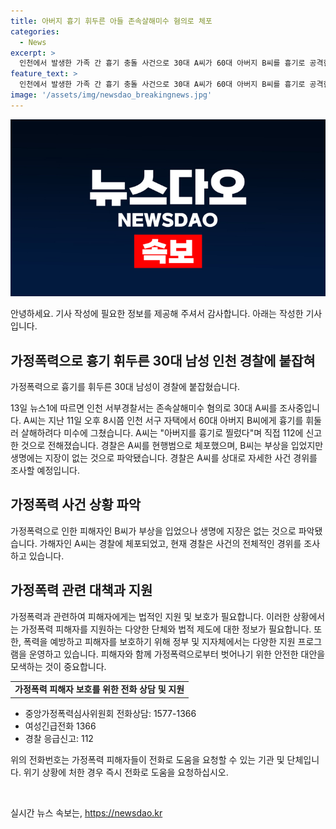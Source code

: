 ```yaml
---
title: 아버지 흉기 휘두른 아들 존속살해미수 혐의로 체포
categories:
  - News
excerpt: >
  인천에서 발생한 가족 간 흉기 충돌 사건으로 30대 A씨가 60대 아버지 B씨를 흉기로 공격한 혐의를 받고 경찰에 체포되었다. A씨가 직접 112에 신고한 후 현행범으로 체포됐으며, 피해자 B씨는 부상은 입었지만 생명에는 지장이 없는 것으로 알려졌다. 경찰은 A씨를 조사하고 사건 경위를 파악할 예정이다.
feature_text: >
  인천에서 발생한 가족 간 흉기 충돌 사건으로 30대 A씨가 60대 아버지 B씨를 흉기로 공격한 혐의를 받고 경찰에 체포되었다. A씨가 직접 112에 신고한 후 현행범으로 체포됐으며, 피해자 B씨는 부상은 입었지만 생명에는 지장이 없는 것으로 알려졌다. 경찰은 A씨를 조사하고 사건 경위를 파악할 예정이다.
image: '/assets/img/newsdao_breakingnews.jpg'
---
```


<p><img src="/assets/img/newsdao_breakingnews.jpg" alt="firstkoreanews 속보" /></p>

<p>안녕하세요. 기사 작성에 필요한 정보를 제공해 주셔서 감사합니다. 아래는 작성한 기사입니다.</p>

<h2 data-ke-size="size26">가정폭력으로 흉기 휘두른 30대 남성 인천 경찰에 붙잡혀</h2>

<p>가정폭력으로 흉기를 휘두른 30대 남성이 경찰에 붙잡혔습니다.</p>

<p data-ke-size="size16">13일 뉴스1에 따르면 인천 서부경찰서는 존속살해미수 혐의로 30대 A씨를 조사중입니다. A씨는 지난 11일 오후 8시쯤 인천 서구 자택에서 60대 아버지 B씨에게 흉기를 휘둘러 살해하려다 미수에 그쳤습니다. A씨는 "아버지를 흉기로 찔렀다"며 직접 112에 신고한 것으로 전해졌습니다. 경찰은 A씨를 현행범으로 체포했으며, B씨는 부상을 입었지만 생명에는 지장이 없는 것으로 파악됐습니다. 경찰은 A씨를 상대로 자세한 사건 경위를 조사할 예정입니다.</p>

<h2 data-ke-size="size26">가정폭력 사건 상황 파악</h2>

<p data-ke-size="size16">가정폭력으로 인한 피해자인 B씨가 부상을 입었으나 생명에 지장은 없는 것으로 파악됐습니다. 가해자인 A씨는 경찰에 체포되었고, 현재 경찰은 사건의 전체적인 경위를 조사하고 있습니다.</p>

<h2 data-ke-size="size26">가정폭력 관련 대책과 지원</h2>

<p data-ke-size="size16">가정폭력과 관련하여 피해자에게는 법적인 지원 및 보호가 필요합니다. 이러한 상황에서는 가정폭력 피해자를 지원하는 다양한 단체와 법적 제도에 대한 정보가 필요합니다. 또한, 폭력을 예방하고 피해자를 보호하기 위해 정부 및 지자체에서는 다양한 지원 프로그램을 운영하고 있습니다. 피해자와 함께 가정폭력으로부터 벗어나기 위한 안전한 대안을 모색하는 것이 중요합니다.</p>

<table>
    <tbody>
        <tr>
            <td style="text-align: center; height: 17px;"><b>가정폭력 피해자 보호를 위한 전화 상담 및 지원</b></td>
        </tr>
    </tbody>
</table>

<ul>
    <li>중앙가정폭력심사위원회 전화상담: 1577-1366</li>
    <li>여성긴급전화 1366</li>
    <li>경찰 응급신고: 112</li>
</ul>

<p data-ke-size="size16">위의 전화번호는 가정폭력 피해자들이 전화로 도움을 요청할 수 있는 기관 및 단체입니다. 위기 상황에 처한 경우 즉시 전화로 도움을 요청하십시오.</p>

<p data-ke-size="size16">&nbsp;</p>
실시간 뉴스 속보는, <a href="https://newsdao.kr" rel="dofollow">https://newsdao.kr</a>


